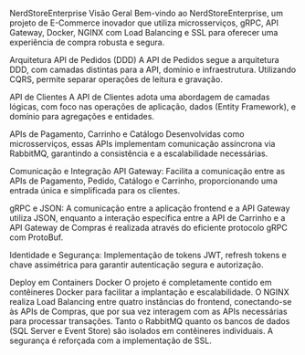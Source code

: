 NerdStoreEnterprise
Visão Geral
Bem-vindo ao NerdStoreEnterprise, um projeto de E-Commerce inovador que utiliza microsserviços, gRPC, API Gateway, Docker, NGINX com Load Balancing e SSL para oferecer uma experiência de compra robusta e segura.

Arquitetura
API de Pedidos (DDD)
A API de Pedidos segue a arquitetura DDD, com camadas distintas para a API, domínio e infraestrutura. Utilizando CQRS, permite separar operações de leitura e gravação.

API de Clientes
A API de Clientes adota uma abordagem de camadas lógicas, com foco nas operações de aplicação, dados (Entity Framework), e domínio para agregações e entidades.

APIs de Pagamento, Carrinho e Catálogo
Desenvolvidas como microsserviços, essas APIs implementam comunicação assíncrona via RabbitMQ, garantindo a consistência e a escalabilidade necessárias.

Comunicação e Integração
API Gateway: Facilita a comunicação entre as APIs de Pagamento, Pedido, Catálogo e Carrinho, proporcionando uma entrada única e simplificada para os clientes.

gRPC e JSON: A comunicação entre a aplicação frontend e a API Gateway utiliza JSON, enquanto a interação específica entre a API de Carrinho e a API Gateway de Compras é realizada através do eficiente protocolo gRPC com ProtoBuf.

Identidade e Segurança: Implementação de tokens JWT, refresh tokens e chave assimétrica para garantir autenticação segura e autorização.

Deploy em Containers Docker
O projeto é completamente contido em contêineres Docker para facilitar a implantação e escalabilidade. O NGINX realiza Load Balancing entre quatro instâncias do frontend, conectando-se às APIs de Compras, que por sua vez interagem com as APIs necessárias para processar transações. Tanto o RabbitMQ quanto os bancos de dados (SQL Server e Event Store) são isolados em contêineres individuais. A segurança é reforçada com a implementação de SSL.
